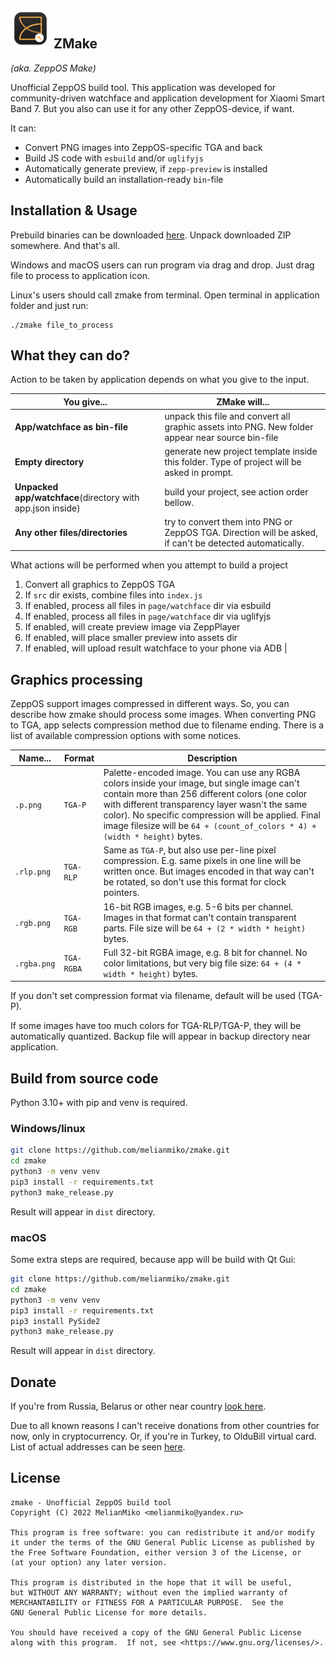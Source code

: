 
![Icon](assets/logo_docs.png) ZMake 
--------------------------------

*(aka. ZeppOS Make)*

Unofficial ZeppOS build tool. This application was developed
for community-driven watchface and application development
for Xiaomi Smart Band 7. But you also can use it for any other
ZeppOS-device, if want.

It can:
- Convert PNG images into ZeppOS-specific TGA and back
- Build JS code with `esbuild` and/or `uglifyjs`
- Automatically generate preview, if `zepp-preview` is installed
- Automatically build an installation-ready `bin`-file

Installation & Usage
--------------------

Prebuild binaries can be downloaded 
[here](https://melianmiko.ru/en/zmake).
Unpack downloaded ZIP somewhere. And that's all.

Windows and macOS users can run program via drag and  drop. 
Just drag file to process to application icon.

Linux's users should call zmake from terminal. Open terminal
in application folder and just run:

    ./zmake file_to_process

What they can do?
-----------------

Action to be taken by application depends on what you 
give to the input.

| You give...                                                | ZMake will...                                                                                            |
|------------------------------------------------------------|----------------------------------------------------------------------------------------------------------|
| **App/watchface as bin-file**                              | unpack this file and convert all graphic assets into PNG. New folder appear near source bin-file         |
| **Empty directory**                                        | generate new project template inside this folder. Type of project will be asked in prompt.               |
| **Unpacked app/watchface**(directory with app.json inside) | build your project, see action order bellow.                                                             |
| **Any other files/directories**                            | try to convert them into PNG or ZeppOS TGA. Direction will be asked, if can't be detected automatically. |

What actions will be performed when you attempt to build a project
1.  Convert all graphics to ZeppOS TGA
2.  If `src` dir exists, combine files into `index.js`
3.  If enabled, process all files in `page/watchface` dir via esbuild
4.  If enabled, process all files in `page/watchface` dir via uglifyjs
5.  If enabled, will create preview image via ZeppPlayer
6.  If enabled, will place smaller preview into assets dir
7.  If enabled, will upload result watchface to your phone via ADB |

Graphics processing
----------------------

ZeppOS support images compressed in different ways. 
So, you can describe how zmake should process some 
images. When converting PNG to TGA, app selects 
compression method due to filename ending. There 
is a list of available compression options with 
some notices.

| Name...     | Format     | Description                                                                                                                                                                                                                                                                                                                           |
|-------------|------------|---------------------------------------------------------------------------------------------------------------------------------------------------------------------------------------------------------------------------------------------------------------------------------------------------------------------------------------|
| `.p.png`    | `TGA-P`    | Palette-encoded image. You can use any RGBA colors inside your image, but single image can't contain more than 256 different colors (one color with different transparency layer wasn't the same color). No specific compression will be applied. Final image filesize will be `64 + (count_of_colors * 4) + (width * height)` bytes. |
| `.rlp.png`  | `TGA-RLP`  | Same as `TGA-P`, but also use per-line pixel compression. E.g. same pixels in one line will be written once. But images encoded in that way can't be rotated, so don't use this format for clock pointers.                                                                                                                            |
| `.rgb.png`  | `TGA-RGB`  | 16-bit RGB images, e.g. 5-6 bits per channel. Images in that format can't contain transparent parts. File size will be `64 + (2 * width * height)` bytes.                                                                                                                                                                             |
| `.rgba.png` | `TGA-RGBA` | Full 32-bit RGBA image, e.g. 8 bit for channel. No color limitations, but very big file size: `64 + (4 * width * height)` bytes.                                                                                                                                                                                                      |

If you don't set compression format via filename, default
will be used (TGA-P).

If some images have too much colors for TGA-RLP/TGA-P, they 
will be automatically quantized. Backup file will appear in 
backup directory near application.

Build from source code
-----------------------

Python 3.10+ with pip and venv is required.

### Windows/linux
```bash
git clone https://github.com/melianmiko/zmake.git
cd zmake
python3 -m venv venv
pip3 install -r requirements.txt
python3 make_release.py
```

Result will appear in `dist` directory.

### macOS
Some extra steps are required, because app will be build with
Qt Gui:

```bash
git clone https://github.com/melianmiko/zmake.git
cd zmake
python3 -m venv venv
pip3 install -r requirements.txt
pip3 install PySide2
python3 make_release.py
```

Result will appear in `dist` directory.

Donate
-------

If you're from Russia, Belarus or other near country
[look here](https://melianmiko.ru/donate/).

Due to all known reasons I can't receive donations from
other countries for now, only in cryptocurrency. Or,
if you're in Turkey, to OlduBill virtual card. List
of actual addresses can be seen 
[here](https://melianmiko.ru/en/donate).

License
---------

    zmake - Unofficial ZeppOS build tool
    Copyright (C) 2022 MelianMiko <melianmiko@yandex.ru>

    This program is free software: you can redistribute it and/or modify
    it under the terms of the GNU General Public License as published by
    the Free Software Foundation, either version 3 of the License, or
    (at your option) any later version.

    This program is distributed in the hope that it will be useful,
    but WITHOUT ANY WARRANTY; without even the implied warranty of
    MERCHANTABILITY or FITNESS FOR A PARTICULAR PURPOSE.  See the
    GNU General Public License for more details.

    You should have received a copy of the GNU General Public License
    along with this program.  If not, see <https://www.gnu.org/licenses/>.
